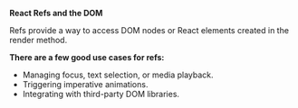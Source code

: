 <b>React Refs and the DOM</b>

<p>Refs provide a way to access DOM nodes or React elements created in the render method.</p>

<b>There are a few good use cases for refs:</b>
<ul>
    <li>Managing focus, text selection, or media playback.</li>
    <li>Triggering imperative animations.</li>
    <li>Integrating with third-party DOM libraries.</li>
</ul>
